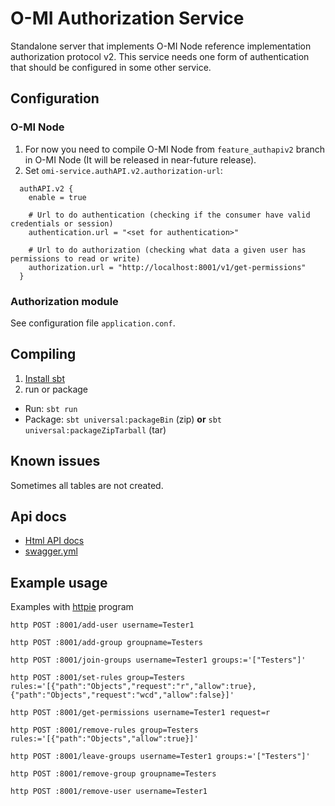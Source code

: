 O-MI Authorization Service
==========================

Standalone server that implements O-MI Node reference implementation authorization protocol v2.
This service needs one form of authentication that should be configured in some other service.


Configuration
--------------

### O-MI Node


1. For now you need to compile O-MI Node from `feature_authapiv2` branch in O-MI Node (It will be released in near-future release).
2. Set `omi-service.authAPI.v2.authorization-url`:
```
  authAPI.v2 {
    enable = true

    # Url to do authentication (checking if the consumer have valid credentials or session)
    authentication.url = "<set for authentication>"

    # Url to do authorization (checking what data a given user has permissions to read or write)
    authorization.url = "http://localhost:8001/v1/get-permissions"
  }
```

### Authorization module

See configuration file `application.conf`.


Compiling
----------

<!-- 2. Run tests: `sbt test`-->
1. [Install sbt](https://www.scala-sbt.org/1.0/docs/Setup.html)
3. run or package
  - Run: `sbt run`
  - Package: `sbt universal:packageBin` (zip) **or** `sbt universal:packageZipTarball` (tar)

Known issues
------------

Sometimes all tables are not created.


Api docs
-------

* [Html API docs](http://aaltoasia.github.io/O-MI-Authorization/)
* [swagger.yml](https://github.com/AaltoAsia/O-MI-Authorization/blob/master/swagger.yml)

Example usage
-------------

Examples with [httpie](https://httpie.org/doc) program

`http POST :8001/add-user username=Tester1`

`http POST :8001/add-group groupname=Testers`

`http POST :8001/join-groups username=Tester1 groups:='["Testers"]'`

`http POST :8001/set-rules group=Testers rules:='[{"path":"Objects","request":"r","allow":true},{"path":"Objects","request":"wcd","allow":false}]'`

`http POST :8001/get-permissions username=Tester1 request=r`

`http POST :8001/remove-rules group=Testers rules:='[{"path":"Objects","allow":true}]'` 

`http POST :8001/leave-groups username=Tester1 groups:='["Testers"]'`

`http POST :8001/remove-group groupname=Testers`

`http POST :8001/remove-user username=Tester1`
